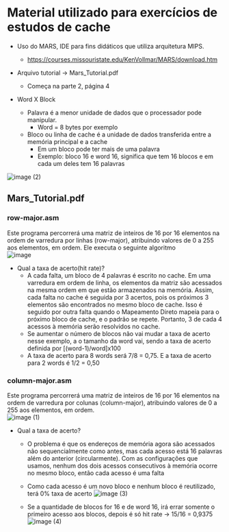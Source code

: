 # Material utilizado para exercícios de estudos de cache
- Uso do MARS, IDE para fins didáticos que utiliza arquitetura MIPS.<br>
  - https://courses.missouristate.edu/KenVollmar/MARS/download.htm<br>
- Arquivo tutorial -> Mars_Tutorial.pdf<br>
  - Começa na parte 2, página 4<br>

- Word X Block
    - Palavra é a menor unidade de dados que o processador pode manipular.
      - Word = 8 bytes por exemplo
    - Bloco ou linha de cache é a unidade de dados transferida entre a memória principal e a cache
      - Em um bloco pode ter mais de uma palavra
      - Exemplo: bloco 16 e word 16, significa que tem 16 blocos e em cada um deles tem 16 palavras
      
 ![image (2)](https://github.com/user-attachments/assets/8f9f2414-4bcc-4720-8b33-ca18345a3d55)

## Mars_Tutorial.pdf
### row-major.asm
Este programa percorrerá uma matriz de inteiros de 16 por 16 elementos na ordem de varredura por linhas (row-major), atribuindo valores de 0 a 255 aos elementos, em ordem. Ele executa o seguinte algoritmo<br>
![image](https://github.com/user-attachments/assets/229fe55f-c667-4097-b63c-087c5123b523)
- Qual a taxa de acerto(hit rate)?
    - A cada falta, um bloco de 4 palavras é escrito no cache. Em uma varredura em ordem de linha, os elementos da matriz são acessados na mesma ordem em que estão armazenados na memória. Assim, cada falta no cache é seguida por 3 acertos, pois os próximos 3 elementos são encontrados no mesmo bloco de cache. Isso é seguido por outra falta quando o Mapeamento Direto mapeia para o próximo bloco de cache, e o padrão se repete. Portanto, 3 de cada 4 acessos à memória serão resolvidos no cache.<br>
    - Se aumentar o número de blocos não vai mudar a taxa de acerto nesse exemplo, a o tamanho da word vai, sendo a taxa de acerto definida por [(word-1)/word]x100<br>
    - A taxa de acerto para 8 words será 7/8 = 0,75. E a taxa de acerto para 2 words é 1/2 = 0,50 <br>
### column-major.asm
Este programa percorrerá uma matriz de inteiros de 16 por 16 elementos na ordem de varredura por colunas (column-major), atribuindo valores de 0 a 255 aos elementos, em ordem.<br>
![image (1)](https://github.com/user-attachments/assets/3def31a9-7af3-4e7d-92bc-c5985a7180d0)
- Qual a taxa de acerto?
    - O problema é que os endereços de memória agora são acessados não sequencialmente como antes, mas cada acesso está 16 palavras além do anterior (circularmente). Com as configurações que usamos, nenhum dos dois acessos consecutivos à memória ocorre no mesmo bloco, então cada acesso é uma falta
      
    - Como cada acesso é um novo bloco e nenhum bloco é reutilizado, terá 0% taxa de acerto
      ![image (3)](https://github.com/user-attachments/assets/98b7e3a3-c37b-445e-b59b-79a6221253b1)

    - Se a quantidade de blocos for 16 e de word 16, irá errar somente o primeiro acesso aos blocos, depois é só hit rate → 15/16 = 0,9375
  ![image (4)](https://github.com/user-attachments/assets/7cd15fec-d2dd-4268-b630-6fa3e7dd36eb)

